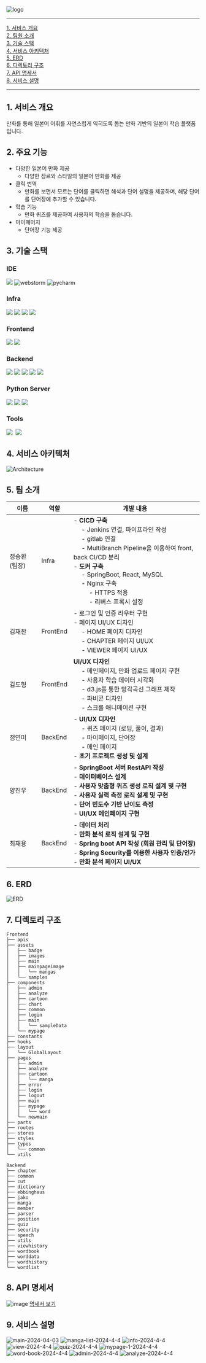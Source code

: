 ![logo](https://github.com/j-yong98/j-yong98/assets/120557342/eaee8660-0288-46a1-aeed-f6b2c51676e6)

---
[1. 서비스 개요](#1-서비스-개요)  
[2. 팀원 소개](#2-팀원-소개)  
[3. 기술 스택](#3-기술-스택)  
[4. 서비스 아키텍처](#4-서비스-아키텍처)  
[5. ERD](#5-erd)  
[6. 디렉토리 구조](#6-디렉토리-구조)  
[7. API 명세서](#7-api-명세서)  
[8. 서비스 설명](#8-서비스-설명)

---

## 1. 서비스 개요
만화를 통해 일본어 어휘를 자연스럽게 익히도록 돕는 만화 기반의 일본어 학습 플랫폼입니다.

## 2. 주요 기능
- 다양한 일본어 만화 제공
    - 다양한 장르와 스타일의 일본어 만화를 제공
- 클릭 번역
    - 만화를 보면서 모르는 단어를 클릭하면 해석과 단어 설명을 제공하며, 해당 단어를 단어장에 추가할 수 있습니다.
- 학습 기능
    - 만화 퀴즈를 제공하여 사용자의 학습을 돕습니다.
- 마이페이지
    - 단어장 기능 제공

## 3. 기술 스택

### IDE

<img src="	https://img.shields.io/badge/IntelliJ_IDEA-000000.svg?style=for-the-badge&logo=intellij-idea&logoColor=white">
<img src="https://img.shields.io/badge/WebStorm-000000?style=for-the-badge&logo=WebStorm&logoColor=white" alt="webstorm">
<img src="https://img.shields.io/badge/PyCharm-000000.svg?&style=for-the-badge&logo=PyCharm&logoColor=white" alt="pycharm">

### Infra

<img src="https://img.shields.io/badge/Ubuntu-E95420?style=for-the-badge&logo=ubuntu&logoColor=white">
<img src="https://img.shields.io/badge/Docker-2CA5E0?style=for-the-badge&logo=docker&logoColor=white">
<img src="https://img.shields.io/badge/Nginx-009639?style=for-the-badge&logo=nginx&logoColor=white">
<img src="https://img.shields.io/badge/Jenkins-D24939?style=for-the-badge&logo=Jenkins&logoColor=white">

### Frontend
<img src="https://img.shields.io/badge/React-20232A?style=for-the-badge&logo=react&logoColor=61DAFB">
<img src="https://img.shields.io/badge/Tailwind_CSS-38B2AC?style=for-the-badge&logo=tailwind-css&logoColor=white">


### Backend
<img src="https://img.shields.io/badge/Spring_Boot-F2F4F9?style=for-the-badge&logo=spring-boot">
<img src="https://img.shields.io/badge/Spring_Security-6DB33F?style=for-the-badge&logo=Spring-Security&logoColor=white">
<img src="https://img.shields.io/badge/JWT-000000?style=for-the-badge&logo=JSON%20web%20tokens&logoColor=white">
<img src="https://img.shields.io/badge/spring data jpa-6DB33F?style=for-the-badge&logo=spring-boot&logoColor=white">
<img src="https://img.shields.io/badge/Spring_webflux-F2F4F9?style=for-the-badge&logo=spring-boot">
<img src="https://img.shields.io/badge/MySQL-005C84?style=for-the-badge&logo=mysql&logoColor=white" alt="">


### Python Server
<img src="	https://img.shields.io/badge/fastapi-109989?style=for-the-badge&logo=FASTAPI&logoColor=white">
<img src="	https://img.shields.io/badge/mecab-ff1709?style=for-the-badge&logoColor=white">
<img src="https://img.shields.io/badge/OpenCV-27338e?style=for-the-badge&logo=OpenCV&logoColor=white">


### Tools
<img src="https://img.shields.io/badge/Jira-0052CC?style=for-the-badge&logo=Jira&logoColor=white">
<img src="	https://img.shields.io/badge/GitLab-330F63?style=for-the-badge&logo=gitlab&logoColor=white" alt="">
<img src="https://img.shields.io/badge/Mattermost-0058CC?style=for-the-badge&logo=Mattermost&logoColor=white">

## 4. 서비스 아키텍처
![Architecture](https://github.com/j-yong98/j-yong98/assets/120557342/eec4548c-5479-40b9-a11c-b3c603f06617)

## 5. 팀 소개

| 이름 | 역할 | 개발 내용 |
| --- | --- | --- |
| 정승환 (팀장) | Infra | - **CICD 구축**<br> &emsp; - Jenkins 연결, 파이프라인 작성<br> &emsp; - gitlab 연결<br> &emsp; - MultiBranch Pipeline을 이용하여 front, back CI/CD 분리<br> - **도커 구축**<br> &emsp; - SpringBoot, React, MySQL<br> &emsp; - Nginx 구축<br> &emsp; &emsp; - HTTPS 적용<br> &emsp; &emsp; - 리버스 프록시 설정 |
| 김재찬 | FrontEnd | - 로그인 및 인증 라우터 구현<br> - 페이지 UI/UX 디자인<br>   - HOME 페이지 디자인<br>   - CHAPTER 페이지 UI/UX<br>   - VIEWER 페이지 UI/UX |
| 김도형 | FrontEnd | **UI/UX 디자인**<br> &emsp; - 메인페이지, 만화 업로드 페이지 구현<br> &emsp; - 사용자 학습 데이터 시각화<br> &emsp; - d3.js를 통한 망각곡선 그래프 제작<br> &emsp; - 파비콘 디자인<br> &emsp; - 스크롤 애니메이션 구현 |
| 정연미 | BackEnd | - **UI/UX 디자인**<br> &emsp; - 퀴즈 페이지 (로딩, 풀이, 결과)<br> &emsp; - 마이페이지, 단어장<br> &emsp; - 메인 페이지<br> - **초기 프로젝트 생성 및 설계** |
| 양진우 | BackEnd | - **SpringBoot 서버 RestAPI 작성**<br> - **데이터베이스 설계**<br> - **사용자 맞춤형 퀴즈 생성 로직 설계 및 구현**<br> - **사용자 실력 측정 로직 설계 및 구현**<br> - **단어 빈도수 기반 난이도 측정**<br> - **UI/UX 메인페이지 구현** |
| 최재용 | BackEnd | - **데이터 처리**<br> - **만화 분석 로직 설계 및 구현**<br> - **Spring boot API 작성 (회원 관리 및 단어장)**<br> - **Spring Security를 이용한 사용자 인증/인가**<br> - **만화 분석 페이지 UI/UX** |

## 6. ERD
![ERD](https://github.com/j-yong98/j-yong98/assets/120557342/16811f7b-29b3-498f-8c20-c568e0d80d5a)

## 7. 디렉토리 구조
```text
Frontend
├── apis
├── assets
│   ├── badge
│   ├── images
│   ├── main
│   ├── mainpageimage
│   │   └── mangas
│   └── samples
├── components
│   ├── admin
│   ├── analyze
│   ├── cartoon
│   ├── chart
│   ├── common
│   ├── login
│   ├── main
│   │   └── sampleData
│   └── mypage
├── constants
├── hooks
├── layout
│   └── GlobalLayout
├── pages
│   ├── admin
│   ├── analyze
│   ├── cartoon
│   │   └── manga
│   ├── error
│   ├── login
│   ├── logout
│   ├── main
│   ├── mypage
│   │   └── word
│   └── newmain
├── parts
├── routes
├── stores
├── styles
├── types
│   └── common
└── utils
```
```text
Backend
├── chapter
├── common
├── cut
├── dictionary
├── ebbinghaus
├── jako
├── manga
├── member
├── parser
├── position
├── quiz
├── security
├── speech
├── utils
├── viewhistory
├── wordbook
├── worddata
├── wordhistory
└── wordlist
```
## 8. API 명세서
![image](https://github.com/j-yong98/j-yong98/assets/120557342/ec924eb3-157c-4ca6-9031-4e7182770028)
[명세서 보기](https://www.notion.so/seunghw2/API-LAUGH-TALE-d955ba75e622445d846eed9ca94840db)

## 9. 서비스 설명
![main-2024-04-03](https://github.com/j-yong98/j-yong98/assets/120557342/78f1b83a-d0d9-46e2-82d8-3aefc0963c88)
![manga-list-2024-4-4](https://github.com/j-yong98/j-yong98/assets/120557342/7d0df80e-2f58-4e10-8409-0758c1517415)
![info-2024-4-4](https://github.com/j-yong98/j-yong98/assets/120557342/6ed7142b-318b-4161-ad62-898d6a0a7012)
![view-2024-4-4](https://github.com/j-yong98/j-yong98/assets/120557342/c42d529e-6beb-4218-b50c-73d5d9aab247)
![quiz-2024-4-4](https://github.com/j-yong98/j-yong98/assets/120557342/826d5343-9f75-46c5-80c8-170399a3cbc5)
![mypage-1-2024-4-4](https://github.com/j-yong98/j-yong98/assets/120557342/1568e0e3-0b09-4d49-9141-b1e85fe337b0)
![word-book-2024-4-4](https://github.com/j-yong98/j-yong98/assets/120557342/88087e12-c812-47e6-9af6-4afd3c13a687)
![admin-2024-4-4](https://github.com/j-yong98/j-yong98/assets/120557342/3f117a28-813e-446b-b53e-908909bf38c7)
![analyze-2024-4-4](https://github.com/j-yong98/j-yong98/assets/120557342/71b6d581-51e7-4144-bc45-f6facc7d8b2a)
